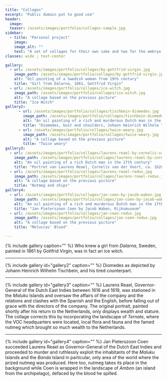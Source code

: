 ```yaml
---
title: "Collages"
excerpt: "Public domain put to good use"
header:
  image:
  teaser: /assets/images/portfolio/collages-sample.jpg
sidebar:
  - title: "Personal project"
    image:
    image_alt: ""
    text: "A set of collages for their own sake and two for the embryo of a Matrix game centred around the nutmeg trade and colonisation. All original pictures are in the public domain."
classes: wide ; text-center

gallery:
  - url: /assets/images/portfolio/collages/by-gottfrid-virgin.jpg
    image_path: /assets/images/portfolio/collages/by-gottfrid-virgin.jpg
    alt: "Oil painting of a Swedish woman from 19th century"
    title: "Girl from Dalarna, 1861, Gottfrid Virgin"
  - url: /assets/images/portfolio/collages/ice-witch.jpg
    image_path: /assets/images/portfolio/collages/ice-witch.jpg
    alt: "A collage based on the previous picture"
    title: "Ice Witch"
gallery2:
      - url: /assets/images/portfolio/collages/tischbein-diomedes.jpg
        image_path: /assets/images/portfolio/collages/tischbein-diomedes.jpg
        alt: "An oil painting of a rich and murderous Dutch man in the 17th century"
        title: "Diomedes, bust and shoulders, Johann Heinrich Wilhelm Tischbein, MET Museum"
      - url: /assets/images/portfolio/collages/twice-weary.jpg
        image_path: /assets/images/portfolio/collages/twice-weary.jpg
        alt: "A collage based on the previous picture"
        title: "Twice weary"
gallery3:
  - url: /assets/images/portfolio/collages/laurens-reael-by-cornelis-van-der-voort.jpg
    image_path: /assets/images/portfolio/collages/laurens-reael-by-cornelis-van-der-voort.jpg
    alt: "An oil painting of a rich Dutch man in the 17th century"
    title: "Portret van Laurens Reael, Cornelis van der Voort, ca. 1620, Rijksmuseum"
  - url: /assets/images/portfolio/collages/laurens-reael-redux.jpg
    image_path: /assets/images/portfolio/collages/laurens-reael-redux.jpg
    alt: "A collage based on the previous picture"
    title: "Nutmeg and ships"
gallery4:
  - url: /assets/images/portfolio/collages/jan-coen-by-jacob-waben.jpg
    image_path: /assets/images/portfolio/collages/jan-coen-by-jacob-waben.jpg
    alt: "An oil painting of a rich and murderous Dutch man in the 17th century"
    title: "Jan Pieterszoon Coen by Jacob Waben, Rijksmuseum"
  - url: /assets/images/portfolio/collages/jan-coen-redux.jpg
    image_path: /assets/images/portfolio/collages/jan-coen-redux.jpg
    alt: "A collage based on the previous picture"
    title: "Moluccas' Blood"

---
```


{% include gallery caption="" %}
Who knew a girl from *Dalarna*, Sweden, painted in 1861 by Gottfrid Virgin, was in fact an ice witch.

---

{% include gallery id="gallery2" caption="" %}
Diomedes as depicted by Johann Heinrich Wilhelm Tischbein, and his tired counterpart.

---

{% include gallery id="gallery3" caption="" %}
Laurens Reael, Governor-General of the Dutch East Indies between 1616 and 1619, was stationed in the *Maluku* Islands and oversaw the affairs of the company and the relations and clashes with the Spanish and the English, before falling out of grace with the directors of the company. The original portrait, painted shortly after his return to the Netherlands, only displays wealth and stature. The collage corrects this by incorporating the landscape of *Ternate*, where the VOC headquarters were located, local flora and fauna and the famed nutmeg which brought so much wealth to the Netherlands.

---

{% include gallery id="gallery4" caption="" %}
Jan Pieterszoon Coen succeeded Laurens Reael as Governor-General of the Dutch East Indies and proceeded to murder and ruthlessly exploit the inhabitants of the *Maluku* Islands and the *Banda* Island in particular, only area of the world where the prized nutmeg was produced. Here too, nutmeg takes its place in the background while Coen is wrapped in the landscape of *Ambo*n (an island from the archipelago), defaced by the blood he spilled.
